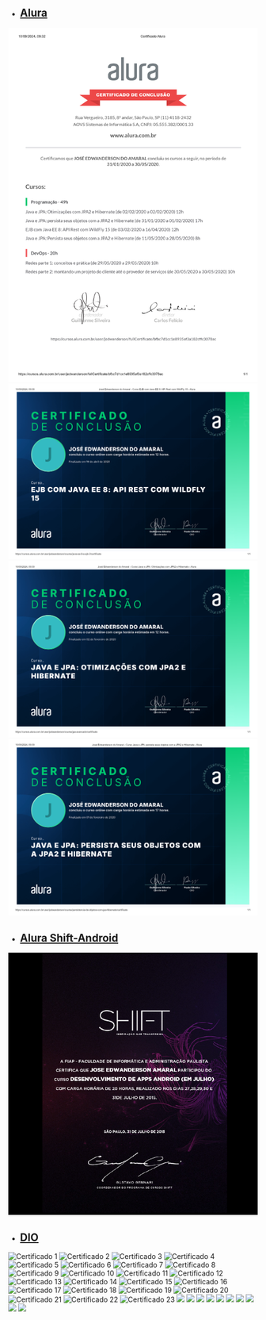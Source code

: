 - ## [Alura](https://cursos.alura.com.br/user/jedwanderson/fullCertificate/bfbc7d1cc1e8935af3a182cffc3078ac)
<p align="left">
  <img src="certificate_alura_full.png" alt="Certificado 3" />
  <img src="jose-edwanderson-do-amaral-curso-ejb-com-java-ee-8-api-rest-com-wildfly-15-alura.png" alt="Certificado 3" />
  <img src="jose-edwanderson-do-amaral-curso-java-e-jpa-otimizacoes-com-jpa2-e-hibernate-alura.png" alt="Certificado 4" />
  <img src="jose-edwanderson-do-amaral-curso-java-e-jpa-persistir-seus-objetos-com-a-jpa2-e-hibernate-alura.png" alt="Certificado 5" />
</p>

- ## [Alura Shift-Android](certificate_android_shift.png)
<p align="left">
  <img src="certificate_android_shift.png" alt="Certificado 2" />
</p>

- ## [DIO](https://www.dio.me/users/andersonlinker)
<p align="left">
  <img src="https://hermes.dio.me/certificates/cover/0OXN0TLL.jpg" alt="Certificado 1" />
  <img src="https://hermes.dio.me/certificates/cover/HITAK8GU.jpg" alt="Certificado 2" />
  <img src="https://hermes.dio.me/certificates/cover/26N8AJGI.jpg" alt="Certificado 3" />
  <img src="https://hermes.dio.me/certificates/cover/WKJQAI4E.jpg" alt="Certificado 4" />
  <img src="https://hermes.dio.me/certificates/cover/IAX6DPOS.jpg" alt="Certificado 5" />

  <img src="https://hermes.dio.me/certificates/cover/QIF2MEIF.jpg" alt="Certificado 6" />
  <img src="https://hermes.dio.me/certificates/cover/DE5N4B6U.jpg" alt="Certificado 7" />
  <img src="https://hermes.dio.me/certificates/cover/AXIVHZKQ.jpg" alt="Certificado 8" />
  <img src="https://hermes.dio.me/certificates/cover/AY330XCO.jpg" alt="Certificado 9" />
  <img src="https://hermes.dio.me/certificates/cover/TEMCIDWV.jpg" alt="Certificado 10" />

  <img src="https://hermes.dio.me/certificates/cover/P0AGROPM.jpg" alt="Certificado 11" />
  <img src="https://hermes.dio.me/certificates/cover/E0SAFWKZ.jpg" alt="Certificado 12" />
  <img src="https://hermes.dio.me/certificates/cover/7T4CNORP.jpg" alt="Certificado 13" />
  <img src="https://hermes.dio.me/certificates/cover/BZRB3LAS.jpg" alt="Certificado 14" />
  <img src="https://hermes.dio.me/certificates/cover/TE0EGMJJ.jpg" alt="Certificado 15" />

  <img src="https://hermes.dio.me/certificates/cover/LLSCA9PU.jpg" alt="Certificado 16" />
  <img src="https://hermes.dio.me/certificates/cover/FYLDRD4P.jpg" alt="Certificado 17" />
  <img src="https://hermes.dio.me/certificates/cover/MPTECVSP.jpg" alt="Certificado 18" />
  <img src="https://hermes.dio.me/certificates/cover/0LO4TIOX.jpg" alt="Certificado 19" />
  <img src="https://hermes.dio.me/certificates/cover/BY1CDNUW.jpg" alt="Certificado 20" />

  <img src="https://hermes.dio.me/certificates/cover/ZR9ESIGK.jpg" alt="Certificado 21" />
  <img src="https://hermes.dio.me/certificates/cover/H5ZWYZ9A.jpg" alt="Certificado 22" />
  <img src="https://hermes.dio.me/certificates/cover/FPBZRGCF.jpg" alt="Certificado 23" />

  <img src="https://hermes.dio.me/certificates/cover/OTXKSK58.jpg" />
  <img src="https://hermes.dio.me/certificates/cover/YWDDDNJQ.jpg" />
  <img src="https://hermes.dio.me/certificates/cover/TO7UZFCT.jpg" />
  <img src="https://hermes.dio.me/certificates/cover/G2FA4LLZ.jpg" />
  
  <img src="https://hermes.dio.me/certificates/cover/QKN3WOMO.jpg" />
  <img src="https://hermes.dio.me/certificates/cover/A0WDTPCF.jpg" />

  <img src="https://hermes.dio.me/certificates/cover/HHGQME4W.jpg" />
  <img src="https://hermes.dio.me/certificates/cover/P75JIBOB.jpg" />
  <img src="https://hermes.dio.me/certificates/cover/8ACNWT5Q.jpg" />
  <img src="https://hermes.dio.me/certificates/cover/VOPYIHXX.jpg" />

</p>

